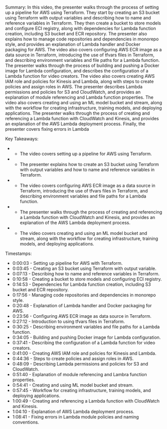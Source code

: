 Summary:
In this video, the presenter walks through the process of setting up a pipeline for AWS using Terraform. They start by creating an S3 bucket using Terraform with output variables and describing how to name and reference variables in Terraform. They then create a bucket to store models and configure ECI registry, along with dependencies for Lambda function creation, including S3 bucket and ECR repository. The presenter also explains how to manage code repositories and dependencies in monorepo style, and provides an explanation of Lambda handler and Docker packaging for AWS. The video also covers configuring AWS ECR image as a data source in Terraform, introducing the use of tfvars files in Terraform, and describing environment variables and file paths for a Lambda function. The presenter walks through the process of building and pushing a Docker image for Lambda configuration, and describes the configuration of a Lambda function for video creators. The video also covers creating AWS IAM role and policies for Kinesis and Lambda, along with steps to create policies and assign roles in AWS. The presenter describes Lambda permissions and policies for S3 and CloudWatch, and provides an explanation of module referencing and Lambda function properties. The video also covers creating and using an ML model bucket and stream, along with the workflow for creating infrastructure, training models, and deploying applications. The presenter walks through the process of creating and referencing a Lambda function with CloudWatch and Kinesis, and provides an explanation of the AWS Lambda deployment process. Finally, the presenter covers fixing errors in Lambda

Key Takeaways:
- - The video covers setting up a pipeline for AWS using Terraform.
- - The presenter explains how to create an S3 bucket using Terraform with output variables and how to name and reference variables in Terraform.
- - The video covers configuring AWS ECR image as a data source in Terraform, introducing the use of tfvars files in Terraform, and describing environment variables and file paths for a Lambda function.
- - The presenter walks through the process of creating and referencing a Lambda function with CloudWatch and Kinesis, and provides an explanation of the AWS Lambda deployment process.
- - The video covers creating and using an ML model bucket and stream, along with the workflow for creating infrastructure, training models, and deploying applications.

Timestamps:
- 0:00:03 - Setting up pipeline for AWS with Terraform.
- 0:03:45 - Creating an S3 bucket using Terraform with output variable.
- 0:07:13 - Describing how to name and reference variables in Terraform.
- 0:10:58 - Creating a bucket to store models and configuring ECI registry.
- 0:14:53 - Dependencies for Lambda function creation, including S3 bucket and ECR repository.
- 0:17:56 - Managing code repositories and dependencies in monorepo style.
- 0:20:48 - Explanation of Lambda handler and Docker packaging for AWS.
- 0:23:56 - Configuring AWS ECR image as data source in Terraform.
- 0:27:12 - Introduction to using tfvars files in Terraform.
- 0:30:25 - Describing environment variables and file paths for a Lambda function.
- 0:34:05 - Building and pushing Docker image for Lambda configuration.
- 0:37:41 - Describing the configuration of a Lambda function for video creators.
- 0:41:00 - Creating AWS IAM role and policies for Kinesis and Lambda.
- 0:44:36 - Steps to create policies and assign roles in AWS.
- 0:48:09 - Describing Lambda permissions and policies for S3 and CloudWatch.
- 0:51:40 - Explanation of module referencing and Lambra function properties.
- 0:54:41 - Creating and using ML model bucket and stream.
- 0:57:45 - Workflow for creating infrastructure, training models, and deploying applications.
- 1:00:49 - Creating and referencing a Lambda function with CloudWatch and Kinesis.
- 1:04:10 - Explanation of AWS Lambda deployment process.
- 1:08:41 - Fixing errors in Lambda module policies and naming conventions.
